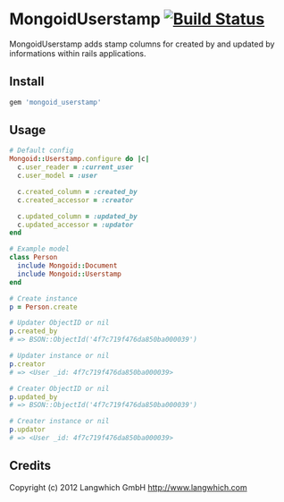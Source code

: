 # MongoidUserstamp [![Build Status](https://secure.travis-ci.org/Langwhich/mongoid_userstamp)](https://secure.travis-ci.org/Langwhich/mongoid_userstamp)

MongoidUserstamp adds stamp columns for created by and updated by
informations within rails applications.

## Install

 ```ruby
 gem 'mongoid_userstamp'
 ```

## Usage

 ```ruby
 # Default config
 Mongoid::Userstamp.configure do |c|
   c.user_reader = :current_user
   c.user_model = :user

   c.created_column = :created_by
   c.created_accessor = :creator

   c.updated_column = :updated_by
   c.updated_accessor = :updator
 end

 # Example model
 class Person
   include Mongoid::Document
   include Mongoid::Userstamp
 end
 
 # Create instance
 p = Person.create

 # Updater ObjectID or nil
 p.created_by
 # => BSON::ObjectId('4f7c719f476da850ba000039')

 # Updater instance or nil
 p.creator
 # => <User _id: 4f7c719f476da850ba000039>

 # Creater ObjectID or nil
 p.updated_by
 # => BSON::ObjectId('4f7c719f476da850ba000039')

 # Creater instance or nil
 p.updator
 # => <User _id: 4f7c719f476da850ba000039>
 ```

## Credits

Copyright (c) 2012 Langwhich GmbH <http://www.langwhich.com>
